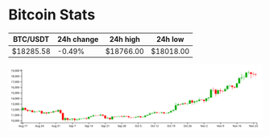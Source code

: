 # Bitcoin Stats

BTC/USDT|24h change|24h high|24h low|
|---|---|---|---|
|$18285.58|-0.49%|$18766.00|$18018.00|

<img src="./chart.svg">
